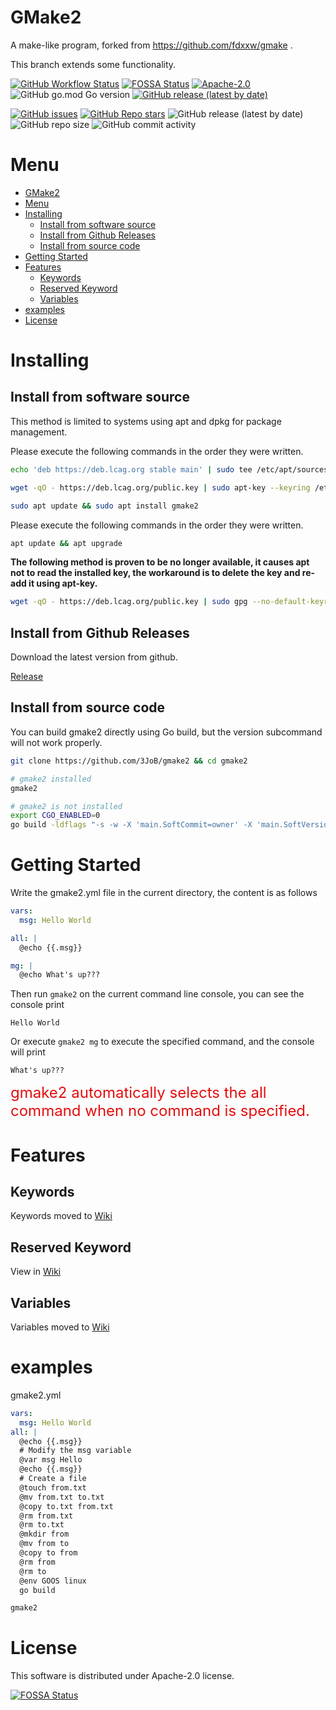 # GMake2
A make-like program, forked from https://github.com/fdxxw/gmake .

This branch extends some functionality.

[![GitHub Workflow Status](https://img.shields.io/github/actions/workflow/status/3JoB/gmake2/codeql.yml?label=CodeQL%20Scanner&style=flat-square)](https://github.com/3JoB/gmake2/actions)
[![FOSSA Status](https://app.fossa.com/api/projects/git%2Bgithub.com%2F3JoB%2Fgmake2.svg?type=smail)](https://app.fossa.com/projects/git%2Bgithub.com%2F3JoB%2Fgmake2?ref=badge_smail)
[![Apache-2.0](https://img.shields.io/github/license/3JoB/gmake2?style=flat-square)](https://github.com/3JoB/gmake2/blob/master/LICENSE)
![GitHub go.mod Go version](https://img.shields.io/github/go-mod/go-version/3JoB/gmake2?label=Go%20Version&style=flat-square)
[![GitHub release (latest by date)](https://img.shields.io/github/v/release/3JoB/gmake2?label=Release%20Version&style=flat-square)](https://github.com/3JoB/gmake2/release)

[![GitHub issues](https://img.shields.io/github/issues/3JoB/gmake2?label=GMake2%20Issues&style=flat-square)](https://github.com/3JoB/gmake2/issues)
[![GitHub Repo stars](https://img.shields.io/github/stars/3JoB/gmake2?label=Stars&style=flat-square)](https://github.com/3JoB/gmake2/stargazers)
![GitHub release (latest by date)](https://img.shields.io/github/downloads/3JoB/gmake2/latest/total?label=Downloads%40Latest&style=flat-square)
![GitHub repo size](https://img.shields.io/github/repo-size/3JoB/gmake2?style=flat-square)
![GitHub commit activity](https://img.shields.io/github/commit-activity/m/3JoB/gmake2?style=flat-square)


# Menu

- [GMake2](#gmake2)
- [Menu](#menu)
- [Installing](#installing)
  - [Install from software source](#install-from-software-source)
  - [Install from Github Releases](#install-from-github-releases)
  - [Install from source code](#install-from-source-code)
- [Getting Started](#getting-started)
- [Features](#features)
  - [Keywords](#keywords)
  - [Reserved Keyword](#reserved-keyword)
  - [Variables](#variables)
- [examples](#examples)
- [License](#license)

# Installing

## Install from software source
This method is limited to systems using apt and dpkg for package management.


Please execute the following commands in the order they were written.
```sh
echo 'deb https://deb.lcag.org stable main' | sudo tee /etc/apt/sources.list.d/malonan.list

wget -qO - https://deb.lcag.org/public.key | sudo apt-key --keyring /etc/apt/trusted.gpg.d/malonan.gpg add -

sudo apt update && sudo apt install gmake2
```

Please execute the following commands in the order they were written.
```sh
apt update && apt upgrade
```


<strong>The following method is proven to be no longer available, it causes apt not to read the installed key, the workaround is to delete the key and re-add it using apt-key.</strong>

```sh
wget -qO - https://deb.lcag.org/public.key | sudo gpg --no-default-keyring --keyring gnupg-ring:/etc/apt/trusted.gpg.d/malonan.gpg --import
```

## Install from Github Releases
Download the latest version from github.


[Release](https://github.com/3JoB/gmake2/releases)

## Install from source code
You can build gmake2 directly using Go build, but the version subcommand will not work properly.

```sh
git clone https://github.com/3JoB/gmake2 && cd gmake2

# gmake2 installed
gmake2

# gmake2 is not installed
export CGO_ENABLED=0
go build -ldflags "-s -w -X 'main.SoftCommit=owner' -X 'main.SoftVersion=owner'"
```



# Getting Started

Write the gmake2.yml file in the current directory, the content is as follows

```yml
vars:
  msg: Hello World

all: |
  @echo {{.msg}}

mg: |
  @echo What's up???
```

Then run `gmake2` on the current command line console, you can see the console print

```
Hello World
```

Or execute `gmake2 mg` to execute the specified command, and the console will print
```
What's up???
```
<font color=#e40d0d size=5>gmake2 automatically selects the all command when no command is specified.</font>
<br>

# Features

## Keywords

Keywords moved to [Wiki](wiki/Keyword.md)

## Reserved Keyword
View in [Wiki](wiki/Reserved_Keyword.md)


## Variables
Variables moved to [Wiki](wiki/variables.md)


# examples

gmake2.yml

```yml
vars:
  msg: Hello World
all: |
  @echo {{.msg}}
  # Modify the msg variable
  @var msg Hello
  @echo {{.msg}}
  # Create a file
  @touch from.txt
  @mv from.txt to.txt
  @copy to.txt from.txt
  @rm from.txt
  @rm to.txt
  @mkdir from
  @mv from to
  @copy to from
  @rm from
  @rm to
  @env GOOS linux
  go build
```

```sh
gmake2
```

# License
This software is distributed under Apache-2.0 license.

[![FOSSA Status](https://app.fossa.com/api/projects/git%2Bgithub.com%2F3JoB%2Fgmake2.svg?type=large)](https://app.fossa.com/projects/git%2Bgithub.com%2F3JoB%2Fgmake2?ref=badge_large)
